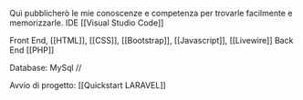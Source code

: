 Quì pubblicherò le mie conoscenze e competenza per trovarle facilmente e memorizzarle.
IDE
[[Visual Studio Code]]

Front End, [[HTML]], [[CSS]], [[Bootstrap]], [[Javascript]], [[Livewire]]
Back End
[[PHP]]

Database:
MySql
//

Avvio di progetto:
[[Quickstart LARAVEL]]